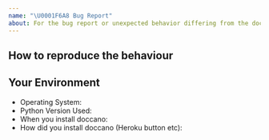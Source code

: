 ```yaml
---
name: "\U0001F6A8 Bug Report"
about: For the bug report or unexpected behavior differing from the docs
---
```


How to reproduce the behaviour
---------
<!-- Before submitting an issue, make sure to check the docs and closed issues and FAQ to see if any of the solutions work for you. https://github.com/chakki-works/doccano/wiki/Frequently-Asked-Questions -->

<!-- Include a code example or the steps that led to the problem. Please try to be as specific as possible. -->

Your Environment
---------
<!-- Include details of your environment.-->
*   Operating System:
*   Python Version Used:
*   When you install doccano:
*   How did you install doccano (Heroku button etc):

